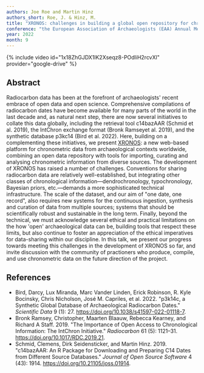 ```yaml
---
authors: Joe Roe and Martin Hinz
authors_short: Roe, J. & Hinz, M.
title: "XRONOS: challenges in building a global open repository for chronometric data"
conference: "the European Association of Archaeologists (EAA) Annual Meeting, Budapest, 31 August – 3 September 2022"
year: 2022
month: 9
---
```


{% include video id="1x18ZhGJDX1lK2Xseqz8-POdliH2rcvXl" provider="google-drive" %}

## Abstract

Radiocarbon data has been at the forefront of archaeologists' recent embrace of open data and open science.
Comprehensive compilations of radiocarbon dates have become available for many parts of the world in the last decade and, as natural next step, there are now several initiatives to collate this data globally, including the retrieval tool c14bazAAR (Schmid et al. 2019), the IntChron exchange format (Bronk Ramseyet al. 2019), and the synthetic database p3kc14 (Bird et al. 2022).
Here, building on a complementing these initiatives, we present [XRONOS](https://xronos.ch): a new web-based platform for chronometric data from archaeological contexts worldwide, combining an open data repository with tools for importing, curating and analysing chronometric information from diverse sources.
The development of XRONOS has raised a number of challenges. 
Conventions for sharing radiocarbon data are relatively well-established, but integrating other classes of chronological information—dendrochronology, typochronology, Bayesian priors, etc.—demands a more sophisticated technical infrastructure.
The scale of the dataset, and our aim of "one date, one record", also requires new systems for the continuous ingestion, synthesis and curation of data from multiple sources; systems that should be scientifically robust and sustainable in the long term.
Finally, beyond the technical, we must acknowledge several ethical and practical limitations on the how 'open' archaeological data can be, building tools that respect these limits, but also continue to foster an appreciation of the ethical imperatives for data-sharing within our discipline.
In this talk, we present our progress towards meeting this challenges in the development of XRONOS so far, and invite discussion with the community of practioners who produce, compile, and use chronometric data on the future direction of the project.

## References

* Bird, Darcy, Lux Miranda, Marc Vander Linden, Erick Robinson, R. Kyle Bocinsky, Chris Nicholson, José M. Capriles, et al. 2022. "p3k14c, a Synthetic Global Database of Archaeological Radiocarbon Dates." *Scientific Data* 9 (1): 27. <https://doi.org/10.1038/s41597-022-01118-7>.
* Bronk Ramsey, Christopher, Maarten Blaauw, Rebecca Kearney, and Richard A Staff. 2019. "The Importance of Open Access to Chronological Information: The IntChron Initiative." *Radiocarbon* 61 (5): 1121–31. <https://doi.org/10.1017/RDC.2019.21>.
* Schmid, Clemens, Dirk Seidensticker, and Martin Hinz. 2019. "c14bazAAR: An R Package for Downloading and Preparing C14 Dates from Different Source Databases." *Journal of Open Source Software* 4 (43): 1914. <https://doi.org/10.21105/joss.01914>.
